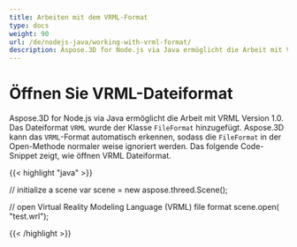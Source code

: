 ```yaml
---
title: Arbeiten mit dem VRML-Format
type: docs
weight: 90
url: /de/nodejs-java/working-with-vrml-format/
description: Aspose.3D for Node.js via Java ermöglicht die Arbeit mit VRML Version 1.0. Das Dateiformat VRML wurde der FileFormat-Klasse hinzugefügt. Aspose.3D kann das VRML-Format automatisch erkennen, sodass das File Format in der Open-Methode normaler weise ignoriert wird.
---
```

#  **Öffnen Sie VRML-Dateiformat**
Aspose.3D for Node.js via Java ermöglicht die Arbeit mit VRML Version 1.0. Das Dateiformat `VRML` wurde der Klasse `FileFormat` hinzugefügt. Aspose.3D kann das `VRML`-Format automatisch erkennen, sodass die `FileFormat` in der Open-Methode normaler weise ignoriert werden. Das folgende Code-Snippet zeigt, wie öffnen VRML Dateiformat.

{{< highlight "java" >}}

// initialize a scene
var scene = new aspose.threed.Scene();

// open Virtual Reality Modeling Language (VRML) file format
scene.open( "test.wrl");

{{< /highlight >}}
